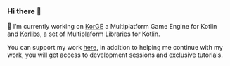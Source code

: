 ### Hi there 👋

🔭 I’m currently working on [KorGE](https://github.com/korlibs/korge) a Multiplatform Game Engine for Kotlin and [Korlibs](https://github.com/korlibs/), a set of Multiplaform Libraries for Kotlin.

You can support my work [here](https://github.com/sponsors/soywiz), in addition to helping me continue with my work, you will get access to development sessions and exclusive tutorials.
